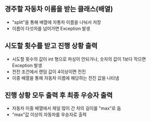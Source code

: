 ## 경주할 자동차 이름을 받는 클래스(배열)
 - "split"을 통해 배열에 자통차 이름을 나눠서 저장
 - 이름이 다섯자를 넘어가면 Exception 발생

## 시도할 횟수를 받고 진행 상황 출력
 - 시도할 횟수의 값이 int 형으로 파싱이 안되거나, 숫자의 값이 1보다 작으면 Exception 발생
 - 전진 조건에서 랜덤 값이 4이상이면 전진
 - 이중 배열을 통해 자동차 이름에 해당하는 전진 값을 나타냄

## 진행 상황 모두 출력 후 최종 우승자 출력
 - 자동차 이중 배열에서 제일 많이 간 차의 길이를 "max"로 둠
 - "max"값 이상의 자동차를 우승자로 출력

